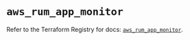 # `aws_rum_app_monitor`

Refer to the Terraform Registry for docs: [`aws_rum_app_monitor`](https://registry.terraform.io/providers/hashicorp/aws/4.54.0/docs/resources/rum_app_monitor).
